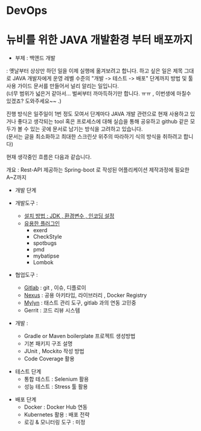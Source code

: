 # DevOps
# 뉴비를 위한 JAVA 개발환경 부터 배포까지 
 - 부제 : 백앤드 개발 

: 옛날부터 상상만 하던 일을 이제 실행에 옮겨보려고 합니다. 
하고 싶은 일은 제목 그대로 JAVA 개발자에게 
운영 레벨 수준의  "개발 -> 테스트 ->  배포"  단계까지 
방법 및 툴 사용 가이드 문서를 만들어서 널리 알리는 일입니다.  
 (너무 범위가 넓은거 같아서... 벌써부터 까마득하기만 합니다. ㅠㅠ  , 이번생에 마칠수 있겠죠? 도와주세요~~ .) 

 진행 방식은 일주일이 1번 정도 모여서 
단계마다 JAVA 개발 관련으로 현재 사용하고 있거나 좋다고 생각되는 tool 혹은 프로세스에 대해 
실습을 통해 공유하고 github 같은 모두가 볼 수 있는 곳에 문서로 남기는 방식을 고려하고 있습니다.  
(문서는 글을 최소화하고 최대한 스크린샷 위주의 따라하기 식의 방식을 취하려고 합니다) 

현재 생각중인 흐름은 다음과 같습니다. 

개요 : Rest-API 제공하는 Spring-boot 로 작성된 어플리케이션 제작과정에 필요한 A~Z까지 

* 개발 단계 
 - 개발도구 : 
    - [설치 방법 : JDK , 환경변수 , 인코딩 설정](https://cubenuri.tistory.com/133)
    - [유용한 플러그인](https://cubenuri.tistory.com/134)
      - exerd
      - CheckStyle
      - spotbugs
      - pmd
      - mybatipse 
      - Lombok
                     
 - 협업도구 : 
   - [Gitlab](https://cubenuri.tistory.com/265) : git , 이슈, 디플로이  
   - [Nexus](https://cubenuri.tistory.com/281) : 공용 아키타입, 라이브러리 , Docker Registry          
   - [Mylyn](https://cubenuri.tistory.com/349) : 태스트 관리 도구, gitlab 과의 연동 고민중 
   - Gerrit : 코드 리뷰 시스템 
    
 -  개발 :
    - Gradle or Maven  boilerplate 프로젝트 생성방법
    - 기본 패키지 구조 설명 
    - JUnit , Mockito 작성 방법
    - Code Coverage 활용


* 테스트 단계
   - 통합 테스트 : Selenium 활용
   - 성능 테스트 : Stress 툴 활용 
    
- 배포 단계 
   - Docker : Docker Hub 연동
   - Kubernetes 활용 : 배포 전략 
   - 로깅 & 모니터링 도구 : 미정
